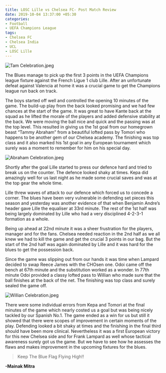 ```yaml
---
title: LOSC Lille vs Chelsea FC- Post Match Review
date: 2019-10-04 13:37:00 +05:30
categories:
- Football
- UEFA Champions League
tags:
- Chelsea FC
- Chelsea India
- UCL
- LOSC Lille
---
```


![Tam Celebration.jpeg](/uploads/Tam%20Celebration.jpeg)

The Blues manage to pick up the first 3 points in the UEFA Champions league fixture against the French Ligue 1 club Lille. After an unfortunate defeat against Valencia at home it was a crucial game to get the Champions league run back on track.

The boys started off well and controlled the opening 10 minutes of the game. The build-up play from the back looked promising and we had few chances at the start of the game. It was great to have Kante back at the squad as he lifted the morale of the players and added defensive stability at the back. We were moving the ball nice and quick and the passing was at the top level. This resulted in giving us the 1st goal from our homegrown beast “Tammy Abraham” from a beautiful lofted pass by Tomori who happens to be another gem of our Chelsea academy. The finishing was top class and it also marked his 1st goal in any European tournament which surely was a moment to remember for him on his special day. 

![Abraham Celebration.jpeg](/uploads/Abraham%20Celebration.jpeg)

Shortly after the goal Lille started to press our defence hard and tried to break us on the counter. The defence looked shaky at times. Kepa did amazingly well for us last night as he made some crucial saves and was at the top gear the whole time.

Lille threw waves of attack to our defence which forced us to concede a corner. The blues have been very vulnerable in defending set pieces this season and yesterday was another evidence of that when Benjamin Andre’s header gave Lille the equaliser at 33rd minute. The rest of the 1st half was being largely dominated by Lille who had a very disciplined 4-2-3-1 formation as a whole.

Being up ahead at 22nd minute it was a sheer frustration for the players, manager and for the fans. Chelsea needed reaction in the 2nd half as we all knew we had to kill the game and get the crucial 3 points in our bag. But the start of the 2nd half was again dominated by Lille and it was hard for the blues to get the possession back. 

Since the game was slipping out from our hands it was time when Lampard decided to swap Reece James with the CHOsen one. Odoi came off the bench at 67th minute and the substitution worked as a wonder. In 77th minute Odoi provided a classy lofted pass to Willian who made sure that the ball finishes at the back of the net. The finishing was top class and surely sealed the game off. 

![Willian Celebration.jpeg](/uploads/Willian%20Celebration.jpeg)

There were some individual errors from Kepa and Tomori at the final minutes of the game which nearly costed us a goal but was being nicely tackled by our Spanish No.1.
The game ended as a win for us but still it showed that there were scopes of improvement in certain moments of the play. Defending looked a bit shaky at times and the finishing in the final third should have been more clinical. Nevertheless it was a first European victory for this new Chelsea side and for Frank Lampard as well whose tactical awareness surely got us the game. But we have to see how he assesses the flaws and makes improvement in the upcoming fixtures for the blues.

> Keep The Blue Flag Flying High!!

**-Mainak Mitra**
